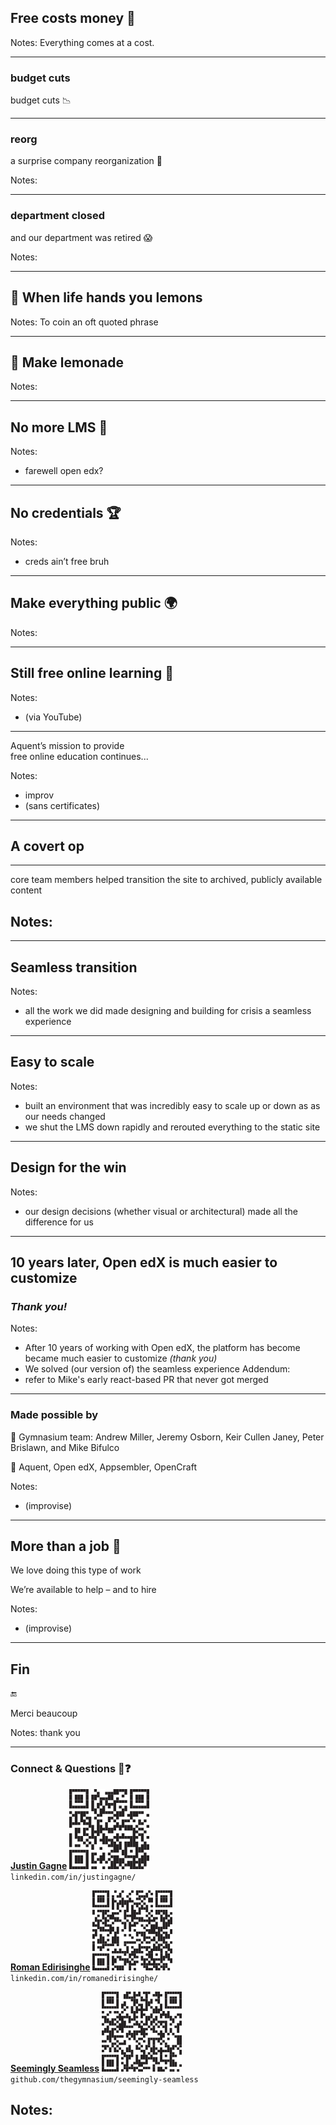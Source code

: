 <!-- .slide: data-background="black" -->

## Free costs money 💸<!-- .element: class="" -->

Notes:
Everything comes at a cost.

---

<!-- .slide: data-background="black" -->

### budget cuts<!-- .element: class="hide" -->

budget cuts 📉

---

<!-- .slide: data-background="black" -->

### reorg<!-- .element: class="hide" -->

a surprise company reorganization 🙈

Notes:

---

<!-- .slide: data-background="black" -->

### department closed<!-- .element: class="hide" -->

and our department was retired 😱

Notes:

---

## 🍋 When life hands you lemons

Notes:
To coin an oft quoted phrase

---

## 🍹 Make lemonade

Notes:

---

## No more LMS 👋

Notes:
- farewell open edx?

---

## No credentials 🏆

Notes:
- creds ain’t free bruh

---

## Make everything public 🌍

Notes:

---

## Still free online learning 💯

Notes:
- (via YouTube)

---

Aquent’s mission to provide <br>free online education continues...

Notes:
- improv
- (sans certificates)

---

## A covert op

---

core team members helped transition the site to archived, publicly available content

Notes:
-

---

## Seamless transition

Notes:
- all the work we did made designing and building for crisis a seamless experience

---

## Easy to scale

Notes:
- built an environment that was incredibly easy to scale up or down as as our needs changed
- we shut the LMS down rapidly and rerouted everything to the static site

---

## Design for the win

Notes:
- our design decisions (whether visual or architectural) made all the difference for us

---


## 10 years later, Open edX is much easier to customize

### *Thank you!*<!-- .element: class="fragment" data-fragment-index="1" -->

Notes:
- After 10 years of working with Open edX, the platform has become became much easier to customize *(thank you)*
- We solved (our version of) the seamless experience
Addendum:
- refer to Mike's early react-based PR that never got merged

---

### Made possible by

🙏 Gymnasium team: Andrew Miller, Jeremy Osborn, Keir Cullen Janey, Peter Brislawn, and Mike Bifulco

🤝 Aquent, Open edX, Appsembler, OpenCraft

Notes:
- (improvise)

---

## More than a job 💼

We love doing this type of work

We’re available to help – and to hire

Notes:
- (improvise)

---

<!-- .slide: data-background="black" -->

## Fin

🔚

Merci beaucoup<!-- .element: class="fragment" data-fragment-index="1" -->

Notes: thank you

---

### Connect & Questions 🤨❓

[**Justin Gagne**](https://www.linkedin.com/in/justingagne/) ![Connect on LinkedIn](img/qr-code-justin.svg)<!-- .element: class="connect" --><br>
`linkedin.com/in/justingagne/`

[**Roman Edirisinghe**](https://www.linkedin.com/in/romanedirisinghe/) ![Connect on LinkedIn](img/qr-code-roman.svg)<!-- .element: class="connect" --><br>
`linkedin.com/in/romanedirisinghe/`

[**Seemingly Seamless**](https://github.com/thegymnasium/seemingly-seamless) ![View source on GitHub](img/qr-code-seemingly-seamless.svg)<!-- .element: class="connect" --><br>
`github.com/thegymnasium/seemingly-seamless`

Notes:
-
